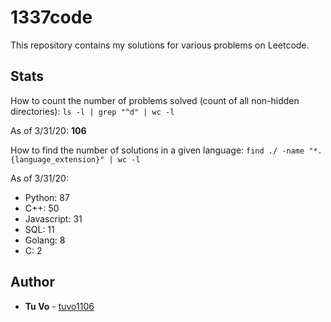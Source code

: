 # 1337code

This repository contains my solutions for various problems on Leetcode.

## Stats

How to count the number of problems solved (count of all non-hidden directories):
`ls -l | grep "^d" | wc -l`

As of 3/31/20: **106**

How to find the number of solutions in a given language:
`find ./ -name "*.{language_extension}" | wc -l`

As of 3/31/20:

- Python: 87
- C++: 50
- Javascript: 31
- SQL: 11
- Golang: 8
- C: 2

## Author

- **Tu Vo** - [tuvo1106](https://github.com/tuvo1106)
